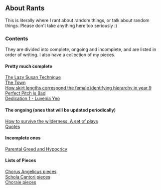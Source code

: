 <body>
  <h2>About Rants</h2>
  <p>This is literally where I rant about random things, or talk about random things. Please don't take anything here too seriously :)</p>
  <h3>Contents</h3>
  <p>They are divided into complete, ongoing and incomplete, and are listed in order of writing. I also have a collection of my pieces.</p>
  <h4>Pretty much complete</h4>
  <p><a href="https://shan-mei.github.io/shanmeis-notes/ranting/lazy-susan-technique.html">The Lazy Susan Technique</a><br><a href="https://shan-mei.github.io/shanmeis-notes/ranting/the-town.html">The Town</a><br><a href="https://shan-mei.github.io/shanmeis-notes/ranting/skirt-lengths">How skirt lengths correspond the female identifying hierarchy in year 9</a><br><a href="https://shan-mei.github.io/shanmeis-notes/ranting/perfect-pitch.html">Perfect Pitch is Bad</a><br><a href="https://shan-mei.github.io/shanmeis-notes/ranting/luvenia.html">Dedication 1 - Luvenia Yeo</a></p>
  <h4>The ongoing (ones that will be updated periodically)</h4>
  <p><a href="https://shan-mei.github.io/shanmeis-notes/ranting/palmtree.html">How to survive the wilderness. A set of plays</a><br><a href="https://shan-mei.github.io/shanmeis-notes/ranting/quotes.html">Quotes</a></p>
  <h4>Incomplete ones</h4>
  <p><a href="https://shan-mei.github.io/shanmeis-notes/ranting/parents.html">Parental Greed and Hypocricy</a></p>
  <h4>Lists of Pieces</h4>
  <p><a href="https://shan-mei.github.io/shanmeis-notes/ranting/angels-pieces.html">Chorus Angelicus pieces</a><br><a href="https://shan-mei.github.io/shanmeis-notes/ranting/cantori-pieces.html">Schola Cantori pieces</a><br><a href="https://shan-mei.github.io/shanmeis-notes/ranting/chorale-pieces.html">Chorale pieces</a></p>
</body>
